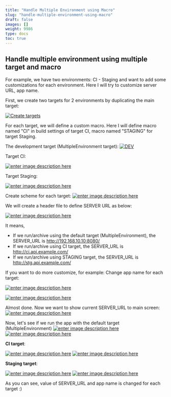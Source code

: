 ```yaml
---
title: "Handle Multiple Environment using Macro"
slug: "handle-multiple-environment-using-macro"
draft: false
images: []
weight: 9986
type: docs
toc: true
---
```


## Handle multiple environment using multiple target and macro
For example, we have two environments: CI - Staging and want to add some customizations for each environment. Here I will try to customize server URL, app name.

First, we create two targets for 2 environments by duplicating the main target:

[![Create targets][1]][1]

For each target, we will define a custom macro. Here I will define macro named "CI" in build settings of target CI, macro named "STAGING" for target Staging.

The development target (MultipleEnvironment target):
[![DEV][2]][2]

Target CI:

[![enter image description here][3]][3]

Target Staging:

[![enter image description here][4]][4]

Create scheme for each target:
[![enter image description here][8]][8]

We will create a header file to define SERVER URL as below:

[![enter image description here][5]][5]

It means, 
- If we run/archive using the default target (MultipleEnvironment), the SERVER_URL is http://192.168.10.10:8080/ 
- If we run/archive using CI target, the SERVER_URL is http://ci.api.example.com/
- If we run/archive using STAGING target, the SERVER_URL is http://stg.api.example.com/


If you want to do more customize, for example: Change app name for each target:

[![enter image description here][6]][6]

[![enter image description here][7]][7]

Almost done. Now we want to show current SERVER_URL to main screen:
[![enter image description here][9]][9]

Now, let's see if we run the app with the default target (MultipleEnvironment)
[![enter image description here][10]][10]
[![enter image description here][11]][11]

**CI target**:

[![enter image description here][12]][12]
[![enter image description here][13]][13]

**Staging target**:

[![enter image description here][14]][14]
[![enter image description here][15]][15]

As you can see, value of SERVER_URL and app name is changed for each target :)

  [1]: http://i.stack.imgur.com/724av.png
  [2]: http://i.stack.imgur.com/U42W4.jpg
  [3]: http://i.stack.imgur.com/UewwM.jpg
  [4]: http://i.stack.imgur.com/yyvPz.jpg
  [5]: http://i.stack.imgur.com/FYQyz.png
  [6]: http://i.stack.imgur.com/WbNfj.jpg
  [7]: http://i.stack.imgur.com/3eKJ0.jpg
  [8]: http://i.stack.imgur.com/k1uFR.png
  [9]: http://i.stack.imgur.com/HzQIX.jpg
  [10]: http://i.stack.imgur.com/vjuaX.png
  [11]: http://i.stack.imgur.com/N0ysl.png
  [12]: http://i.stack.imgur.com/A0jKT.png
  [13]: http://i.stack.imgur.com/6DlmC.png
  [14]: http://i.stack.imgur.com/YaEAJ.png
  [15]: http://i.stack.imgur.com/SPfU7.png

